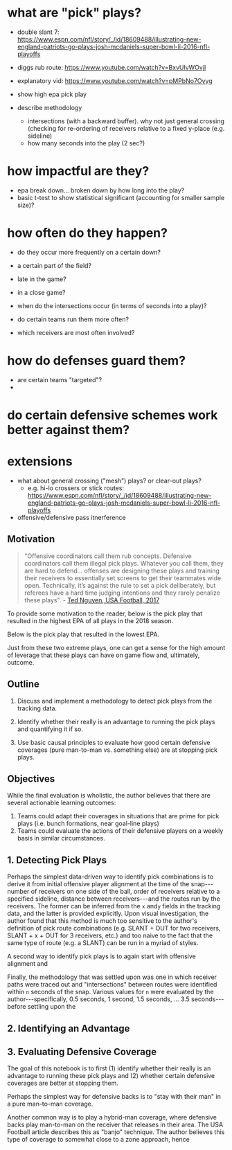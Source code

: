 
# what are "pick" plays?

+ double slant 7: https://www.espn.com/nfl/story/_/id/18609488/illustrating-new-england-patriots-go-plays-josh-mcdaniels-super-bowl-li-2016-nfl-playoffs
+ diggs rub route: https://www.youtube.com/watch?v=BxvUlvWOvjI
+ explanatory vid: https://www.youtube.com/watch?v=pMPbNo7Oyyg

+ show high epa pick play
+ describe methodology
  + intersections (with a backward buffer). why not just general crossing (checking for re-ordering of receivers relative to a fixed y-place (e.g. sideline)
  + how many seconds into the play (2 sec?)


# how impactful are they?

+ epa break down... broken down by how long into the play?
+ basic t-test to show statistical significant (accounting for smaller sample size)?

# how often do they happen?

+ do they occur more frequently on a certain down? 
+ a certain part of the field?
+ late in the game?
+ in a close game?
+ when do the intersections occur (in terms of seconds into a play)?

+ do certain teams run them more often?
+ which receivers are most often involved?

# how do defenses guard them?

+ are certain teams "targeted"?
+

# do certain defensive schemes work better against them?


# extensions

+ what about general crossing ("mesh") plays? or clear-out plays?
  + e.g. hi-lo crossers or stick routes: https://www.espn.com/nfl/story/_/id/18609488/illustrating-new-england-patriots-go-plays-josh-mcdaniels-super-bowl-li-2016-nfl-playoffs
+ offensive/defensive pass itnerference

## Motivation

> "Offensive coordinators call them rub concepts. Defensive coordinators call them illegal pick plays. Whatever you call them, they are hard to defend... offenses are designing these plays and training their receivers to essentially set screens to get their teammates wide open. Technically, it’s against the rule to set a pick deliberately, but referees have a hard time judging intentions and they rarely penalize these plays". - [Ted Nguyen, USA Football, 2017](https://blogs.usafootball.com/blog/4177/rub-concepts-how-to-defend-them-and-how-offenses-can-counteract-it)

To provide some motivation to the reader, below is the pick play that resulted in the highest EPA of all plays in the 2018 season.


Below is the pick play that resulted in the lowest EPA.


Just from these two extreme plays, one can get a sense for the high amount of leverage that these plays can have on game flow and, ultimately, outcome.

## Outline

1. Discuss and implement a methodology to detect pick plays from the tracking data.

2. Identify whether their really is an advantage to running the pick plays and quantifying it if so.

3. Use basic causal principles to evaluate how good certain defensive coverages (pure man-to-man vs. something else) are at stopping pick plays.

## Objectives

While the final evaluation is wholistic, the author believes that there are several actionable learning outcomes:

1) Teams could adapt their coverages in situations that are prime for pick plays (i.e. bunch formations, near goal-line plays)
2) Teams could evaluate the actions of their defensive players on a weekly basis in similar circumstances.

## 1. Detecting Pick Plays

Perhaps the simplest data-driven way to identify pick combinations is to derive it from initial offensive player alignment at the time of the snap---number of receivers on one side of the ball, order of receivers relative to a specified sideline, distance between receivers---and the routes run by the receivers. The former can be inferred from the `x` and`y` fields in the tracking data, and the latter is provided explicitly. Upon visual investigation, the author found that this method is much too sensitive to the author's definition of pick route combinations (e.g. SLANT + OUT for two receivers, SLANT + x + OUT for 3 receivers, etc.) and too naive to the fact that the same type of route (e.g. a SLANT) can be run in a myriad of styles.

A second way to identify pick plays is to again start with offensive alignment and

Finally, the methodology that was settled upon was one in which receiver paths were traced out and "intersections" between routes were identified within `n` seconds of the snap. Various values for `n` were evaluated by the author---specifically, 0.5 seconds, 1 second, 1.5 seconds, ... 3.5 seconds---before settling upon the 


## 2. Identifying an Advantage

## 3. Evaluating Defensive Coverage

The goal of this notebook is to first (1) identify whether their really is an advantage to running these pick plays and (2) whether certain defensive coverages are better at stopping them.



Perhaps the simplest way for defensive backs is to "stay with their man" in a pure man-to-man coverage.

Another common way is to play a hybrid-man coverage, where defensive backs play man-to-man on the receiver that releases in their area. The USA Football article describes this as "banjo" technique. The author believes this type of coverage to somewhat close to a zone approach, hence